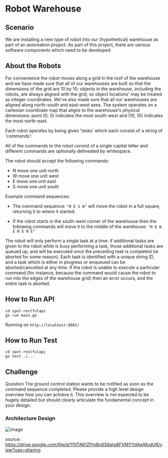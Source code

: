# Robot Warehouse

## Scenario

We are installing a new type of robot into our (hypothetical) warehouse as part of an automation project.  As part of this project, there are various software components which need to be developed.

## About the Robots

For convenience the robot moves along a grid in the roof of the warehouse and we have made sure that all of our warehouses are built so that the dimensions of the grid are 10 by 10; objects in the warehouse, including the robots, are always aligned with the grid, so object locations' may be treated as integer coordinates.  We've also made sure that all our warehouses are aligned along north-south and east-west axes. The system operates on a cartesian coordinate map that aligns to the warehouse's physical dimensions: point (0, 0) indicates the most south-west and (10, 10) indicates the most north-east.

Each robot operates by being given 'tasks' which each consist of a string of 'commands':

All of the commands to the robot consist of a single capital letter and different commands are optionally delineated by whitespace.

The robot should accept the following commands:

- N move one unit north
- W move one unit west
- E move one unit east
- S move one unit south

Example command sequences:

* The command sequence: `"N E S W"` will move the robot in a full square, returning it to where it started.

* If the robot starts in the south-west corner of the warehouse then the following commands will move it to the middle of the warehouse: `"N E N E N E N E"`

The robot will only perform a single task at a time: if additional tasks are given to the robot while is busy performing a task, those additional tasks are queued up, and will be executed once the preceding task is completed (or aborted for some reason).  Each task is identified with a unique string ID, and a task which is either in progress or enqueued can be aborted/cancelled at any time.  If the robot is unable to execute a particular command (for instance, because the command would cause the robot to run into the edges of the warehouse grid) then an error occurs, and the entire task is aborted.

## How to Run API
```
cd spot-restfulapi
go run main.go
```
Running on `http://localhost:8081/`

## How to Run Test
```
cd spot-restfulapi
go test ./...
```

## Challenge
Question
The ground control station wants to be notified as soon as the command sequence completed. Please provide a high level design overview how you can achieve it. This overview is not expected to be hugely detailed but should clearly articulate the fundamental concept in your design.

### Architecture Design
![image](https://user-images.githubusercontent.com/5085888/117626097-d9c4de00-b1ca-11eb-933c-b5c2106ca536.png)

source: https://drive.google.com/file/d/111tTA61ZPmBx6S8atg8FVMYYdAwMydUR/view?usp=sharing
